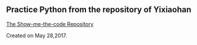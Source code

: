 ## Practice Python from the repository of Yixiaohan 

[The Show-me-the-code Repository](https://github.com/Yixiaohan/show-me-the-code)

Created on May 28,2017.
